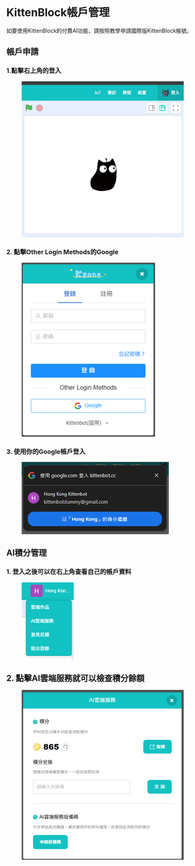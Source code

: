 # KittenBlock帳戶管理

如要使用KittenBlock的付費AI功能，請按照教學申請國際版KittenBlock帳號。

## 帳戶申請

### 1.點擊右上角的登入

<figure><img src="../../../../.gitbook/assets/image (3) (1) (1) (1) (1) (1) (1).png" alt=""><figcaption></figcaption></figure>

### 2. 點擊Other Login Methods的Google

<figure><img src="../../../../.gitbook/assets/image (1) (1) (1) (1) (1) (1) (1) (1) (1) (1) (1) (1) (1).png" alt=""><figcaption></figcaption></figure>

### 3. 使用你的Google帳戶登入

<figure><img src="../../../../.gitbook/assets/image (2) (1) (1) (1) (1) (1) (1) (1).png" alt=""><figcaption></figcaption></figure>

## AI積分管理

### 1. 登入之後可以在右上角查看自己的帳戶資料

<figure><img src="../../../../.gitbook/assets/image (3) (1) (1) (1) (1) (1) (1) (1).png" alt=""><figcaption></figcaption></figure>

## 2. 點擊AI雲端服務就可以檢查積分餘額

<figure><img src="../../../../.gitbook/assets/image (4) (1) (1) (1) (1).png" alt=""><figcaption></figcaption></figure>
